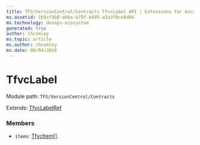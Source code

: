 ```yaml
---
title: TFS/VersionControl/Contracts TfvcLabel API | Extensions for Azure DevOps Services
ms.assetid: 1b9cf1b8-a66a-b78f-6495-a2a3f0ce8d66
ms.technology: devops-ecosystem
generated: true
author: chcomley
ms.topic: article
ms.author: chcomley
ms.date: 08/04/2016
---
```


# TfvcLabel

Module path: `TFS/VersionControl/Contracts`

Extends: [TfvcLabelRef](../../../TFS/VersionControl/Contracts/TfvcLabelRef.md)

### Members

* `items`: [TfvcItem](../../../TFS/VersionControl/Contracts/TfvcItem.md)[]. 

